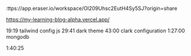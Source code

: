 :ttps://app.eraser.io/workspace/Ol209Uhsc2EutH4Sy5SJ?origin=share


https://my-learning-blog-alpha.vercel.app/


<!-- flowbite -->
19:19 tailwind config js
29:41 dark theme
43:00 clark configuration
1:27:00 mongodb

1:40:25
